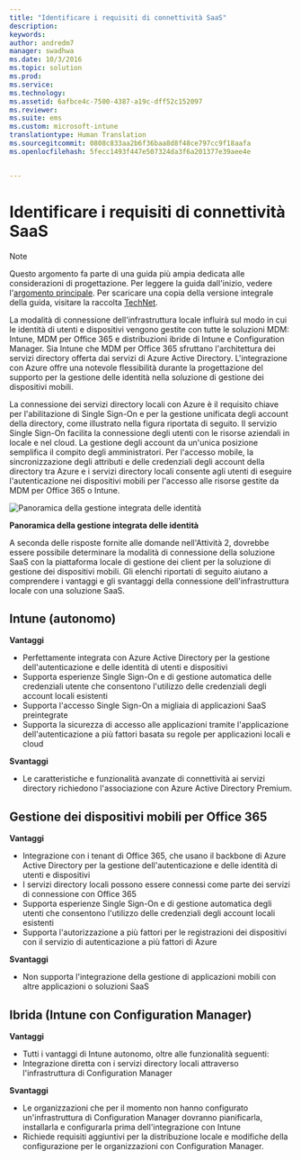 ```yaml
---
title: "Identificare i requisiti di connettività SaaS"
description: 
keywords: 
author: andredm7
manager: swadhwa
ms.date: 10/3/2016
ms.topic: solution
ms.prod: 
ms.service: 
ms.technology: 
ms.assetid: 6afbce4c-7500-4387-a19c-dff52c152097
ms.reviewer: 
ms.suite: ems
ms.custom: microsoft-intune
translationtype: Human Translation
ms.sourcegitcommit: 0808c833aa2b6f36baa8d8f48ce797cc9f18aafa
ms.openlocfilehash: 5fecc1493f447e507324da3f6a201377e39aee4e


---
```


# Identificare i requisiti di connettività SaaS

>[!NOTE]
>Questo argomento fa parte di una guida più ampia dedicata alle considerazioni di progettazione. Per leggere la guida dall'inizio, vedere l'[argomento principale](mdm-design-considerations-guide.md). Per scaricare una copia della versione integrale della guida, visitare la raccolta [TechNet](https://gallery.technet.microsoft.com/Mobile-Device-Management-7d401582).

La modalità di connessione dell'infrastruttura locale influirà sul modo in cui le identità di utenti e dispositivi vengono gestite con tutte le soluzioni MDM: Intune, MDM per Office 365 e distribuzioni ibride di Intune e Configuration Manager. Sia Intune che MDM per Office 365 sfruttano l'architettura dei servizi directory offerta dai servizi di Azure Active Directory. L'integrazione con Azure offre una notevole flessibilità durante la progettazione del supporto per la gestione delle identità nella soluzione di gestione dei dispositivi mobili.

La connessione dei servizi directory locali con Azure è il requisito chiave per l'abilitazione di Single Sign-On e per la gestione unificata degli account della directory, come illustrato nella figura riportata di seguito. Il servizio Single Sign-On facilita la connessione degli utenti con le risorse aziendali in locale e nel cloud. La gestione degli account da un'unica posizione semplifica il compito degli amministratori. Per l'accesso mobile, la sincronizzazione degli attributi e delle credenziali degli account della directory tra Azure e i servizi directory locali consente agli utenti di eseguire l'autenticazione nei dispositivi mobili per l'accesso alle risorse gestite da MDM per Office 365 o Intune.

![Panoramica della gestione integrata delle identità](./media/MDM_Figure_15.png)

**Panoramica della gestione integrata delle identità**

A seconda delle risposte fornite alle domande nell'Attività 2, dovrebbe essere possibile determinare la modalità di connessione della soluzione SaaS con la piattaforma locale di gestione dei client per la soluzione di gestione dei dispositivi mobili. Gli elenchi riportati di seguito aiutano a comprendere i vantaggi e gli svantaggi della connessione dell'infrastruttura locale con una soluzione SaaS.

## Intune (autonomo)

**Vantaggi**

- Perfettamente integrata con Azure Active Directory per la gestione dell'autenticazione e delle identità di utenti e dispositivi
- Supporta esperienze Single Sign-On e di gestione automatica delle credenziali utente che consentono l'utilizzo delle credenziali degli account locali esistenti
- Supporta l'accesso Single Sign-On a migliaia di applicazioni SaaS preintegrate
- Supporta la sicurezza di accesso alle applicazioni tramite l'applicazione dell'autenticazione a più fattori basata su regole per applicazioni locali e cloud

**Svantaggi**

- Le caratteristiche e funzionalità avanzate di connettività ai servizi directory richiedono l'associazione con Azure Active Directory Premium.

## Gestione dei dispositivi mobili per Office 365

**Vantaggi**

- Integrazione con i tenant di Office 365, che usano il backbone di Azure Active Directory per la gestione dell'autenticazione e delle identità di utenti e dispositivi
- I servizi directory locali possono essere connessi come parte dei servizi di connessione con Office 365
- Supporta esperienze Single Sign-On e di gestione automatica degli utenti che consentono l'utilizzo delle credenziali degli account locali esistenti
- Supporta l'autorizzazione a più fattori per le registrazioni dei dispositivi con il servizio di autenticazione a più fattori di Azure

**Svantaggi**

- Non supporta l'integrazione della gestione di applicazioni mobili con altre applicazioni o soluzioni SaaS

## Ibrida (Intune con Configuration Manager)

**Vantaggi**

- Tutti i vantaggi di Intune autonomo, oltre alle funzionalità seguenti:
 - Integrazione diretta con i servizi directory locali attraverso l'infrastruttura di Configuration Manager

**Svantaggi**

- Le organizzazioni che per il momento non hanno configurato un'infrastruttura di Configuration Manager dovranno pianificarla, installarla e configurarla prima dell'integrazione con Intune
- Richiede requisiti aggiuntivi per la distribuzione locale e modifiche della configurazione per le organizzazioni con Configuration Manager.



<!--HONumber=Oct16_HO1-->


